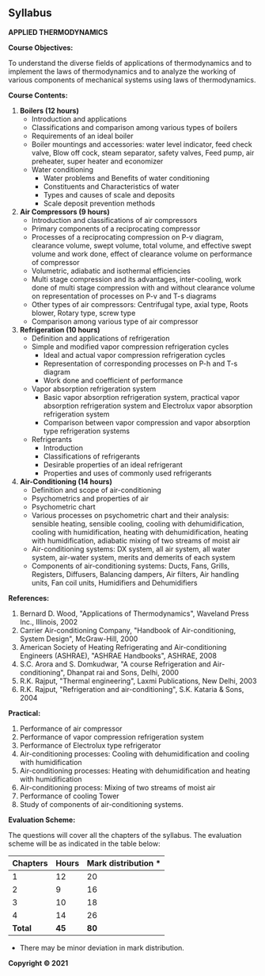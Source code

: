 ## Syllabus

**APPLIED THERMODYNAMICS**

**Course Objectives:**

To understand the diverse fields of applications of thermodynamics and to implement the laws of thermodynamics and to analyze the working of various components of mechanical systems using laws of thermodynamics. 

**Course Contents:**

1. **Boilers (12 hours)**
    - Introduction and applications
    - Classifications and comparison among various types of boilers
    - Requirements of an ideal boiler
    - Boiler mountings and accessories: water level indicator, feed check valve, Blow off cock, steam separator, safety valves, Feed pump, air preheater, super heater and economizer
    - Water conditioning
        - Water problems and Benefits of water conditioning
        - Constituents and Characteristics of water
        - Types and causes of scale and deposits
        - Scale deposit prevention methods
2. **Air Compressors (9 hours)**
    - Introduction and classifications of air compressors
    - Primary components of a reciprocating compressor
    - Processes of a reciprocating compression on P-v diagram, clearance volume, swept volume, total volume, and effective swept volume and work done, effect of clearance volume on performance of compressor
    - Volumetric, adiabatic and isothermal efficiencies
    - Multi stage compression and its advantages, inter-cooling, work done of multi stage compression with and without clearance volume on representation of processes on P-v and T-s diagrams
    - Other types of air compressors: Centrifugal type, axial type, Roots blower, Rotary type, screw type
    - Comparison among various type of air compressor
3. **Refrigeration (10 hours)**
    - Definition and applications of refrigeration
    - Simple and modified vapor compression refrigeration cycles
        - Ideal and actual vapor compression refrigeration cycles
        - Representation of corresponding processes on P-h and T-s diagram
        - Work done and coefficient of performance
    - Vapor absorption refrigeration system
        - Basic vapor absorption refrigeration system, practical vapor absorption refrigeration system and Electrolux vapor absorption refrigeration system
        - Comparison between vapor compression and vapor absorption type refrigeration systems
    - Refrigerants
        - Introduction
        - Classifications of refrigerants
        - Desirable properties of an ideal refrigerant
        - Properties and uses of commonly used refrigerants
4. **Air-Conditioning (14 hours)**
    - Definition and scope of air-conditioning
    - Psychometrics and properties of air
    - Psychometric chart
    - Various processes on psychometric chart and their analysis: sensible heating, sensible cooling, cooling with dehumidification, cooling with humidification, heating with dehumidification, heating with humidification, adiabatic mixing of two streams of moist air
    - Air-conditioning systems: DX system, all air system, all water system, air-water system, merits and demerits of each system
    - Components of air-conditioning systems: Ducts, Fans, Grills, Registers, Diffusers, Balancing dampers, Air filters, Air handling units, Fan coil units, Humidifiers and Dehumidifiers

**References:**

1. Bernard D. Wood, "Applications of Thermodynamics", Waveland Press Inc., Illinois, 2002
2. Carrier Air-conditioning Company, "Handbook of Air-conditioning, System Design", McGraw-Hill, 2000
3. American Society of Heating Refrigerating and Air-conditioning Engineers (ASHRAE), "ASHRAE Handbooks", ASHRAE, 2008
4. S.C. Arora and S. Domkudwar, "A course Refrigeration and Air-conditioning", Dhanpat rai and Sons, Delhi, 2000
5. R.K. Rajput, "Thermal engineering", Laxmi Publications, New Delhi, 2003
6. R.K. Rajput, "Refrigeration and air-conditioning", S.K. Kataria & Sons, 2004

**Practical:**

1. Performance of air compressor
2. Performance of vapor compression refrigeration system
3. Performance of Electrolux type refrigerator
4. Air-conditioning processes: Cooling with dehumidification and cooling with humidification
5. Air-conditioning processes: Heating with dehumidification and heating with humidification
6. Air-conditioning process: Mixing of two streams of moist air
7. Performance of cooling Tower
8. Study of components of air-conditioning systems.

**Evaluation Scheme:**

The questions will cover all the chapters of the syllabus. The evaluation scheme will be as indicated in the table below:

| Chapters | Hours | Mark distribution * |
|---|---|---|
| 1 | 12 | 20 |
| 2 | 9 | 16 |
| 3 | 10 | 18 |
| 4 | 14 | 26 |
| **Total** | **45** | **80** |

* There may be minor deviation in mark distribution. 

**Copyright © 2021** 
